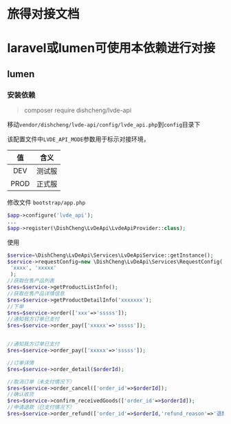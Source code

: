 # 旅得对接文档

# laravel或lumen可使用本依赖进行对接


## lumen

### 安装依赖
> composer require dishcheng/lvde-api

移动`vendor/dishcheng/lvde-api/config/lvde_api.php`到`config`目录下

该配置文件中`LVDE_API_MODE`参数用于标示对接环境，

| 值  | 含义  |
| :------: | :-------: |
|  DEV |  测试服  |
|  PROD |  正式服  |


修改文件
`bootstrap/app.php`
```php
$app->configure('lvde_api');
...
$app->register(\DishCheng\LvDeApi\LvdeApiProvider::class);
```


使用
```php
$service=\DishCheng\LvDeApi\Services\LvDeApiService::getInstance();
$service->requestConfig=new \DishCheng\LvDeApi\Services\RequestConfig(
 'xxxx', 'xxxxx'
 );
//获取在售产品列表
$res=$service->getProductListInfo();
//获取在售产品详情信息
$res=$service->getProductDetailInfo('xxxxxxx');
//下单
$res=$service->order(['xxx'=>'sssss']);
//通知我方订单已支付
$res=$service->order_pay(['xxxxx'=>'sssss']);


//通知我方订单已支付
$res=$service->order_pay(['xxxxx'=>'sssss']);

//订单详情
$res=$service->order_detail($orderId);

//取消订单（未支付情况下）
$res=$service->order_cancel(['order_id'=>$orderId]);
//确认收货
$res=$service->confirm_receivedGoods(['order_id'=>$orderId]);
//申请退款（已支付情况下）
$res=$service->order_refund(['order_id'=>$orderId,'refund_reason'=>'退款原因']);
```